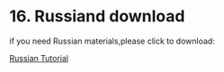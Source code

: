 # 16. Russiand download

if you need Russian materials,please click to download:

[Russian Tutorial](./Russian.7z)